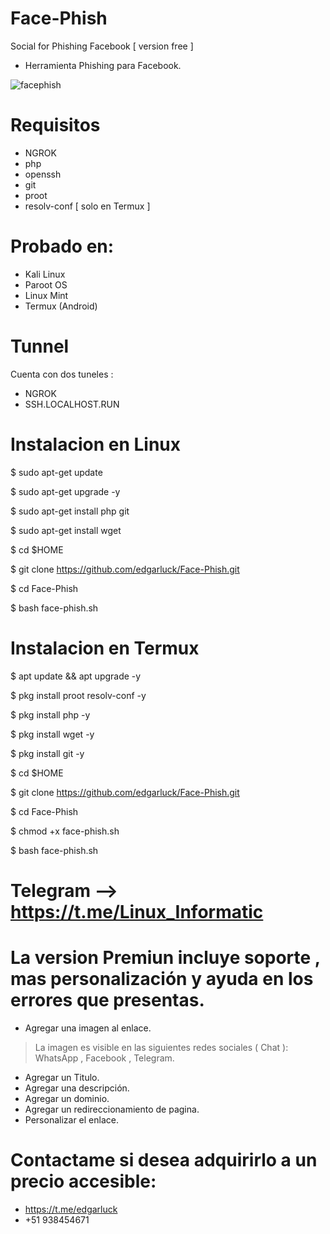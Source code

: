 # Face-Phish
Social for Phishing Facebook [ version free ]

* Herramienta Phishing para Facebook.

![facephish](https://user-images.githubusercontent.com/76820660/156478614-fa7e29c5-e558-402c-9de5-23a643336191.png)

# Requisitos 

* NGROK
* php
* openssh
* git
* proot
* resolv-conf [ solo en Termux ]

# Probado en:

* Kali Linux
* Paroot OS
* Linux Mint
* Termux (Android)

# Tunnel

Cuenta con dos tuneles :

* NGROK
* SSH.LOCALHOST.RUN

# Instalacion en Linux

$ sudo apt-get update

$ sudo apt-get upgrade -y

$ sudo apt-get install php git 

$ sudo apt-get install wget

$ cd $HOME

$ git clone https://github.com/edgarluck/Face-Phish.git

$ cd Face-Phish

$ bash face-phish.sh

# Instalacion en Termux

$ apt update && apt upgrade -y

$ pkg install proot resolv-conf -y

$ pkg install php -y

$ pkg install wget -y 

$ pkg install git -y

$ cd $HOME

$ git clone https://github.com/edgarluck/Face-Phish.git

$ cd Face-Phish

$ chmod +x face-phish.sh

$ bash face-phish.sh

# Telegram --> https://t.me/Linux_Informatic

# La version Premiun incluye soporte , mas personalización y ayuda en los errores que presentas.
 
* Agregar una imagen al enlace.
> La imagen es visible en las siguientes redes sociales ( Chat ): WhatsApp , Facebook , Telegram.
* Agregar un Titulo.
* Agregar una descripción.
* Agregar un dominio.
* Agregar un redireccionamiento de pagina.
* Personalizar el enlace.

# Contactame si desea adquirirlo a un precio accesible: 
* https://t.me/edgarluck
* +51 938454671
